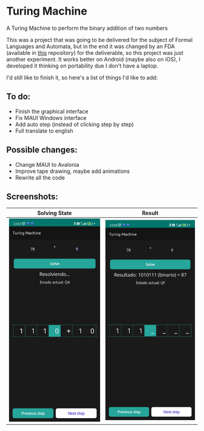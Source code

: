 # Turing Machine
A Turing Machine to perform the binary addition of two numbers

This was a project that was going to be delivered for the subject of Formal
Languages and Automata, but in the end it was changed by an FDA (available in
<a href="https://github.com/EdgarsFeic96/ProyectoLFyA">this</a> repository)
for the deliverable, so this project was just another experiment.
It works better on Android (maybe also on iOS), I developed it thinking on
portability due I don't have a laptop.

I'd still like to finish it, so here's a list of things I'd like to add:

## To do:
- Finish the graphical interface
- Fix MAUI Windows interface
- Add auto step (instead of clicking step by step)
- Full translate to english

## Possible changes:
- Change MAUI to Avalonia
- Improve tape drawing, maybe add animations
- Rewrite all the code

## Screenshots:

| Solving State                                                        | Result                                                               |
|----------------------------------------------------------------------|----------------------------------------------------------------------|
| <img src="screenshots/solving_state.jpg" alt="drawing" width="400"/> | <img src="screenshots/solved_result.jpg" alt="drawing" width="400"/> |